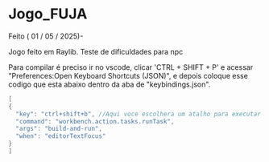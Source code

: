 # Jogo_FUJA
Feito ( 01 / 05 / 2025)-

Jogo feito em Raylib. Teste de dificuldades para npc

Para compilar é preciso ir no vscode, clicar 'CTRL + SHIFT + P' e acessar "Preferences:Open Keyboard Shortcuts (JSON)",
e depois coloque esse codigo que esta abaixo dentro da aba de "keybindings.json".

```c
[    
{
  "key": "ctrl+shift+b", //Aqui voce escolhera um atalho para executar seu codigo
  "command": "workbench.action.tasks.runTask",
  "args": "build-and-run",
  "when": "editorTextFocus"
}
]
